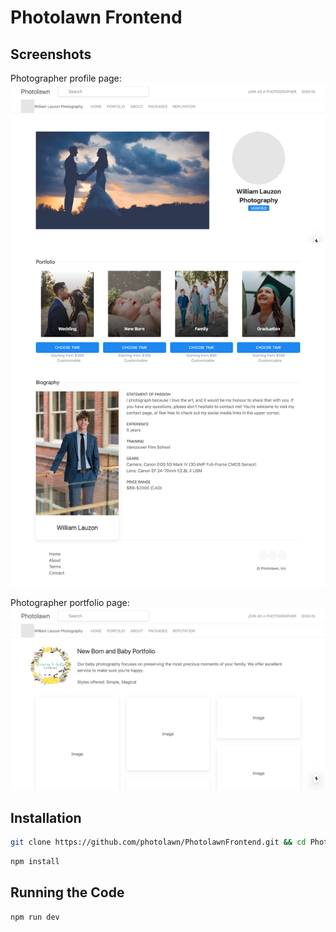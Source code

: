 # Photolawn Frontend

## Screenshots

Photographer profile page:
![Pro page](./screenshots/pro_page.png)

Photographer portfolio page:
![Portfolio page](./screenshots/portfolio_page.png)

## Installation

```bash
git clone https://github.com/photolawn/PhotolawnFrontend.git && cd PhotolawnFrontend
```

```bash
npm install
```

## Running the Code

```bash
npm run dev
```
